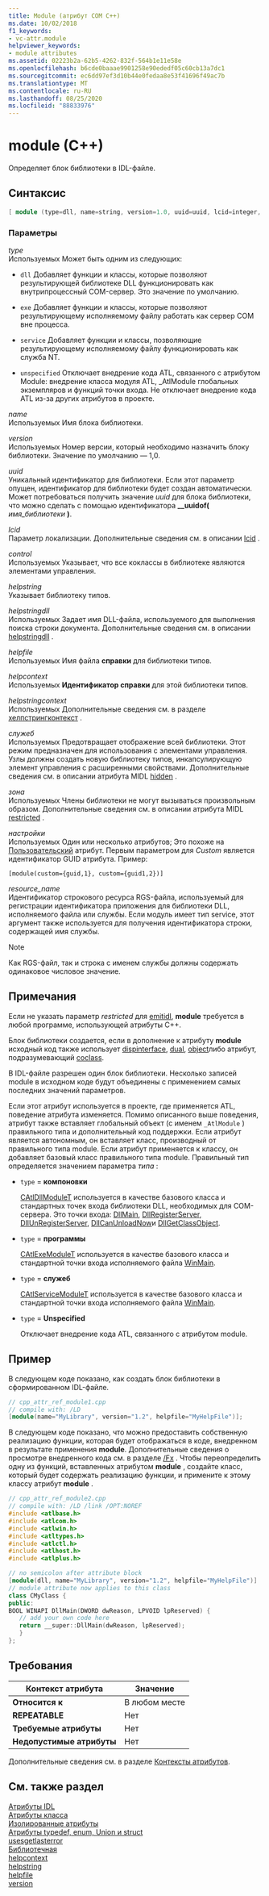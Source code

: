 ```yaml
---
title: Module (атрибут COM C++)
ms.date: 10/02/2018
f1_keywords:
- vc-attr.module
helpviewer_keywords:
- module attributes
ms.assetid: 02223b2a-62b5-4262-832f-564b1e11e58e
ms.openlocfilehash: b6cde0baaae9901258e90ededf05c60cb13a7dc1
ms.sourcegitcommit: ec6dd97ef3d10b44e0fedaa8e53f41696f49ac7b
ms.translationtype: MT
ms.contentlocale: ru-RU
ms.lasthandoff: 08/25/2020
ms.locfileid: "88833976"
---
```

# <a name="module-c"></a>module (C++)

Определяет блок библиотеки в IDL-файле.

## <a name="syntax"></a>Синтаксис

```cpp
[ module (type=dll, name=string, version=1.0, uuid=uuid, lcid=integer, control=boolean, helpstring=string, helpstringdll=string, helpfile=string, helpcontext=integer, helpstringcontext=integer, hidden=boolean, restricted=boolean, custom=string, resource_name=string,) ];
```

### <a name="parameters"></a>Параметры

*type*<br/>
Используемых Может быть одним из следующих:

- `dll` Добавляет функции и классы, которые позволяют результирующей библиотеке DLL функционировать как внутрипроцессный COM-сервер. Это значение по умолчанию.

- `exe` Добавляет функции и классы, которые позволяют результирующему исполняемому файлу работать как сервер COM вне процесса.

- `service` Добавляет функции и классы, позволяющие результирующему исполняемому файлу функционировать как служба NT.

- `unspecified` Отключает внедрение кода ATL, связанного с атрибутом Module: внедрение класса модуля ATL, _AtlModule глобальных экземпляров и функций точки входа. Не отключает внедрение кода ATL из-за других атрибутов в проекте.

*name*<br/>
Используемых Имя блока библиотеки.

*version*<br/>
Используемых Номер версии, который необходимо назначить блоку библиотеки. Значение по умолчанию — 1,0.

*uuid*<br/>
Уникальный идентификатор для библиотеки. Если этот параметр опущен, идентификатор для библиотеки будет создан автоматически. Может потребоваться получить значение *uuid* для блока библиотеки, что можно сделать с помощью идентификатора **__uuidof(** *имя_библиотеки* **)**.

*lcid*<br/>
Параметр локализации. Дополнительные сведения см. в описании [lcid](/windows/win32/Midl/lcid) .

*control*<br/>
Используемых Указывает, что все коклассы в библиотеке являются элементами управления.

*helpstring*<br/>
Указывает библиотеку типов.

*helpstringdll*<br/>
Используемых Задает имя DLL-файла, используемого для выполнения поиска строки документа. Дополнительные сведения см. в описании [helpstringdll](/windows/win32/Midl/helpstringdll) .

*helpfile*<br/>
Используемых Имя файла **справки** для библиотеки типов.

*helpcontext*<br/>
Используемых **Идентификатор справки** для этой библиотеки типов.

*helpstringcontext*<br/>
Используемых Дополнительные сведения см. в разделе [хелпстрингконтекст](helpstringcontext.md) .

*служеб*<br/>
Используемых Предотвращает отображение всей библиотеки. Этот режим предназначен для использования с элементами управления. Узлы должны создать новую библиотеку типов, инкапсулирующую элемент управления с расширенными свойствами. Дополнительные сведения см. в описании атрибута MIDL [hidden](/windows/win32/Midl/hidden) .

*зона*<br/>
Используемых Члены библиотеки не могут вызываться произвольным образом. Дополнительные сведения см. в описании атрибута MIDL [restricted](/windows/win32/Midl/restricted) .

*настройки*<br/>
Используемых Один или несколько атрибутов; Это похоже на [Пользовательский](custom-cpp.md) атрибут. Первым параметром для *Custom* является идентификатор GUID атрибута. Пример:

```
[module(custom={guid,1}, custom={guid1,2})]
```

*resource_name*<br/>
Идентификатор строкового ресурса RGS-файла, используемый для регистрации идентификатора приложения для библиотеки DLL, исполняемого файла или службы. Если модуль имеет тип service, этот аргумент также используется для получения идентификатора строки, содержащей имя службы.

> [!NOTE]
> Как RGS-файл, так и строка с именем службы должны содержать одинаковое числовое значение.

## <a name="remarks"></a>Примечания

Если не указать параметр *restricted* для [emitidl](emitidl.md), **module** требуется в любой программе, использующей атрибуты C++.

Блок библиотеки создается, если в дополнение к атрибуту **module** исходный код также использует [dispinterface](dispinterface.md), [dual](dual.md), [object](object-cpp.md)либо атрибут, подразумевающий [coclass](coclass.md).

В IDL-файле разрешен один блок библиотеки. Несколько записей module в исходном коде будут объединены с применением самых последних значений параметров.

Если этот атрибут используется в проекте, где применяется ATL, поведение атрибута изменяется. Помимо описанного выше поведения, атрибут также вставляет глобальный объект (с именем `_AtlModule` ) правильного типа и дополнительный код поддержки. Если атрибут является автономным, он вставляет класс, производный от правильного типа module. Если атрибут применяется к классу, он добавляет базовый класс правильного типа module. Правильный тип определяется значением параметра *типа* :

- `type` = **компоновки**

   [CAtlDllModuleT](../../atl/reference/catldllmodulet-class.md) используется в качестве базового класса и стандартных точек входа библиотеки DLL, необходимых для COM-сервера. Это точки входа: [DllMain](/windows/win32/Dlls/dllmain), [DllRegisterServer](/windows/win32/api/olectl/nf-olectl-dllregisterserver), [DllUnRegisterServer](/windows/win32/api/olectl/nf-olectl-dllunregisterserver), [DllCanUnloadNow](/windows/win32/api/combaseapi/nf-combaseapi-dllcanunloadnow)и [DllGetClassObject](/windows/win32/api/combaseapi/nf-combaseapi-dllgetclassobject).

- `type` = **программы**

   [CAtlExeModuleT](../../atl/reference/catlexemodulet-class.md) используется в качестве базового класса и стандартной точки входа исполняемого файла [WinMain](/windows/win32/api/winbase/nf-winbase-winmain).

- `type` = **служеб**

   [CAtlServiceModuleT](../../atl/reference/catlservicemodulet-class.md) используется в качестве базового класса и стандартной точки входа исполняемого файла [WinMain](/windows/win32/api/winbase/nf-winbase-winmain).

- `type` = **Unspecified**

   Отключает внедрение кода ATL, связанного с атрибутом module.

## <a name="example"></a>Пример

В следующем коде показано, как создать блок библиотеки в сформированном IDL-файле.

```cpp
// cpp_attr_ref_module1.cpp
// compile with: /LD
[module(name="MyLibrary", version="1.2", helpfile="MyHelpFile")];
```

В следующем коде показано, что можно предоставить собственную реализацию функции, которая будет отображаться в коде, внедренном в результате применения **module**. Дополнительные сведения о просмотре внедренного кода см. в разделе [/Fx](../../build/reference/fx-merge-injected-code.md) . Чтобы переопределить одну из функций, вставленных атрибутом **module** , создайте класс, который будет содержать реализацию функции, и примените к этому классу атрибут **module** .

```cpp
// cpp_attr_ref_module2.cpp
// compile with: /LD /link /OPT:NOREF
#include <atlbase.h>
#include <atlcom.h>
#include <atlwin.h>
#include <atltypes.h>
#include <atlctl.h>
#include <atlhost.h>
#include <atlplus.h>

// no semicolon after attribute block
[module(dll, name="MyLibrary", version="1.2", helpfile="MyHelpFile")]
// module attribute now applies to this class
class CMyClass {
public:
BOOL WINAPI DllMain(DWORD dwReason, LPVOID lpReserved) {
   // add your own code here
   return __super::DllMain(dwReason, lpReserved);
   }
};
```

## <a name="requirements"></a>Требования

| Контекст атрибута | Значение |
|-|-|
|**Относится к**|В любом месте|
|**REPEATABLE**|Нет|
|**Требуемые атрибуты**|Нет|
|**Недопустимые атрибуты**|Нет|

Дополнительные сведения см. в разделе [Контексты атрибутов](cpp-attributes-com-net.md#contexts).

## <a name="see-also"></a>См. также раздел

[Атрибуты IDL](idl-attributes.md)<br/>
[Атрибуты класса](class-attributes.md)<br/>
[Изолированные атрибуты](stand-alone-attributes.md)<br/>
[Атрибуты typedef, enum, Union и struct](typedef-enum-union-and-struct-attributes.md)<br/>
[usesgetlasterror](usesgetlasterror.md)<br/>
[Библиотечная](/windows/win32/Midl/library)<br/>
[helpcontext](helpcontext.md)<br/>
[helpstring](helpstring.md)<br/>
[helpfile](helpfile.md)<br/>
[version](version-cpp.md)
